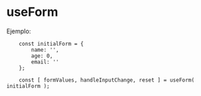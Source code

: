 
# useForm

Ejemplo: 

```
    const initialForm = {
        name: '',
        age: 0,
        email: ''
    };
    
    const [ formValues, handleInputChange, reset ] = useForm( initialForm );
```